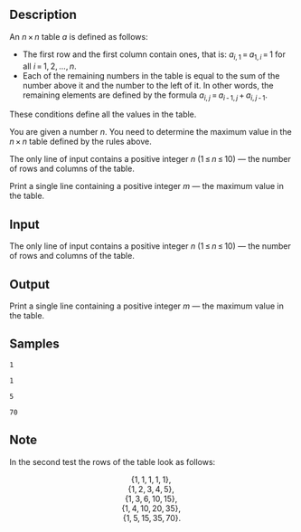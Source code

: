 ## Description

<div><p>An <span class="tex-span"><i>n</i> × <i>n</i></span> table <span class="tex-span"><i>a</i></span> is defined as follows:</p><ul> <li> The first row and the first column contain ones, that is: <span class="tex-span"><i>a</i><sub class="lower-index"><i>i</i>, 1</sub> = <i>a</i><sub class="lower-index">1, <i>i</i></sub> = 1</span> for all <span class="tex-span"><i>i</i> = 1, 2, ..., <i>n</i></span>. </li><li> Each of the remaining numbers in the table is equal to the sum of the number above it and the number to the left of it. In other words, the remaining elements are defined by the formula <span class="tex-span"><i>a</i><sub class="lower-index"><i>i</i>, <i>j</i></sub> = <i>a</i><sub class="lower-index"><i>i</i> - 1, <i>j</i></sub> + <i>a</i><sub class="lower-index"><i>i</i>, <i>j</i> - 1</sub></span>. </li></ul><p>These conditions define all the values in the table.</p><p>You are given a number <span class="tex-span"><i>n</i></span>. You need to determine the maximum value in the <span class="tex-span"><i>n</i> × <i>n</i></span> table defined by the rules above.</p></div><div class="input-specification"><p>The only line of input contains a positive integer <span class="tex-span"><i>n</i></span> (<span class="tex-span">1 ≤ <i>n</i> ≤ 10</span>) — the number of rows and columns of the table.</p></div><div class="output-specification"><p>Print a single line containing a positive integer <span class="tex-span"><i>m</i></span> — the maximum value in the table.</p></div>


## Input

<p>The only line of input contains a positive integer <span class="tex-span"><i>n</i></span> (<span class="tex-span">1 ≤ <i>n</i> ≤ 10</span>) — the number of rows and columns of the table.</p>


## Output

<p>Print a single line containing a positive integer <span class="tex-span"><i>m</i></span> — the maximum value in the table.</p>


## Samples

```input1
1

```

```output1
1
```






```input2
5

```

```output2
70
```




## Note

<p>In the second test the rows of the table look as follows: </p><center class="tex-equation"><span class="tex-span">{1, 1, 1, 1, 1}, </span></center> <center class="tex-equation"><span class="tex-span">{1, 2, 3, 4, 5}, </span></center> <center class="tex-equation"><span class="tex-span">{1, 3, 6, 10, 15}, </span></center> <center class="tex-equation"><span class="tex-span">{1, 4, 10, 20, 35}, </span></center> <center class="tex-equation"><span class="tex-span">{1, 5, 15, 35, 70}.</span></center>

